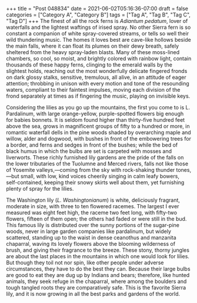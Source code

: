 +++
title = "Post 048834"
date = 2021-06-02T05:16:36-07:00
draft = false
categories = ["Category A", "Category B"]
tags = ["Tag A", "Tag B", "Tag C", "Tag D"]
+++
The finest of all the rock ferns is _Adiantum pedatum_, lover of waterfalls and the lightest waftings of irised spray. No other Sierra fern is so constant a companion of white spray-covered streams, or tells so well their wild thundering music. The homes it loves best are cave-like hollows beside the main falls, where it can float its plumes on their dewy breath, safely sheltered from the heavy spray-laden blasts. Many of these moss-lined chambers, so cool, so moist, and brightly colored with rainbow light, contain thousands of these happy ferns, clinging to the emerald walls by the slightest holds, reaching out the most wonderfully delicate fingered fronds on dark glossy stalks, sensitive, tremulous, all alive, in an attitude of eager attention; throbbing in unison with every motion and tone of the resounding waters, compliant to their faintest impulses, moving each division of the frond separately at times as if fingering the music, playing on invisible keys.

Considering the lilies as you go up the mountains, the first you come to is L. Pardalinum, with large orange-yellow, purple-spotted flowers big enough for babies bonnets. It is seldom found higher than thirty-five hundred feet above the sea, grows in magnificent groups of fifty to a hundred or more, in romantic waterfall dells in the pine woods shaded by overarching maple and willow, alder and dogwood, with bushes in front of the embowering trees for a border, and ferns and sedges in front of the bushes; while the bed of black humus in which the bulbs are set is carpeted with mosses and liverworts. These richly furnished lily gardens are the pride of the falls on the lower tributaries of the Tuolumne and Merced rivers, falls not like those of Yosemite valleys,—coming from the sky with rock-shaking thunder tones,—but small, with low, kind voices cheerily singing in calm leafy bowers, self-contained, keeping their snowy skirts well about them, yet furnishing plenty of spray for the lilies.

The Washington lily (_L. Washingtonianum_) is white, deliciously fragrant, moderate in size, with three to ten flowered racemes. The largest I ever measured was eight feet high, the raceme two feet long, with fifty-two flowers, fifteen of them open; the others had faded or were still in the bud. This famous lily is distributed over the sunny portions of the sugar-pine woods, never in large garden companies like pardalinum, but widely scattered, standing up to the waist in dense ceanothus and manzanita chaparral, waving its lovely flowers above the blooming wilderness of brush, and giving their fragrance to the breeze. These stony, thorny jungles are about the last places in the mountains in which one would look for lilies. But though they toil not nor spin, like other people under adverse circumstances, they have to do the best they can. Because their large bulbs are good to eat they are dug up by Indians and bears; therefore, like hunted animals, they seek refuge in the chaparral, where among the boulders and tough tangled roots they are comparatively safe. This is the favorite Sierra lily, and it is now growing in all the best parks and gardens of the world.
